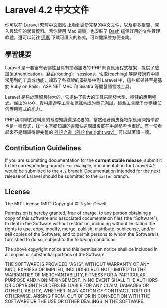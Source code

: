 # Laravel 4.2 中文文件

你可以在 [Laravel 繁體中文網站](http://laravel.tw) 上看到這份完整的中文文件，以及更多相關、深入與延伸的學習資料。若你使用 Mac 電腦，也安裝了 [Dash](http://kapeli.com/dash) 這個好用的文件管理軟體，還可以前往 [這裏](https://github.com/laravel-taiwan/laraveltw.docset) 下載可匯入的格式，可以閱讀並方便查詢。

## 學習提要

Laravel 是一套富有表達性且具有簡潔語法的 PHP 網頁應用程式框架，提供了驗證(authentication)、路由(routing)、sessions、快取(caching) 等開發過程中經常用到的工具或功能，竭取了各框架的優點集中到 Laravel 中，這些框架甚至是基於 Ruby on Rails、ASP.NET MVC 和 Sinatra 等開發語言或工具。

Laravel 是易於理解且強大的，它提供了強大的工具來開發大型、穩健的應用程式。傑出的 IoC、資料庫遷移工具和緊密集成的單元測試，這些工具賦予你構建任何應用程式的能力。

PHP 與關聯式資料庫的基礎知識還是必要的，當然硬著頭皮從框架應用開始學習也是一種模式，找一本基礎知識的書籍快速閱讀後擺在手邊參考也很好。有一份看起來不是翻譯得很完整的 [PHP之道（PHP the right way）](http://wulijun.github.io/php-the-right-way/) 可以試著讀一讀。

## Contribution Guidelines

If you are submitting documentation for the **current stable release**, submit it to the corresponding branch. For example, documentation for Laravel 4.2 would be submitted to the `4.2` branch. Documentation intended for the next release of Laravel should be submitted to the `master` branch.

## License

The MIT License (MIT)
Copyright © Taylor Otwell

Permission is hereby granted, free of charge, to any person obtaining a copy of this software and associated documentation files (the “Software”), to deal in the Software without restriction, including without limitation the rights to use, copy, modify, merge, publish, distribute, sublicense, and/or sell copies of the Software, and to permit persons to whom the Software is furnished to do so, subject to the following conditions:

The above copyright notice and this permission notice shall be included in all copies or substantial portions of the Software.

THE SOFTWARE IS PROVIDED “AS IS”, WITHOUT WARRANTY OF ANY KIND, EXPRESS OR IMPLIED, INCLUDING BUT NOT LIMITED TO THE WARRANTIES OF MERCHANTABILITY, FITNESS FOR A PARTICULAR PURPOSE AND NONINFRINGEMENT. IN NO EVENT SHALL THE AUTHORS OR COPYRIGHT HOLDERS BE LIABLE FOR ANY CLAIM, DAMAGES OR OTHER LIABILITY, WHETHER IN AN ACTION OF CONTRACT, TORT OR OTHERWISE, ARISING FROM, OUT OF OR IN CONNECTION WITH THE SOFTWARE OR THE USE OR OTHER DEALINGS IN THE SOFTWARE.
